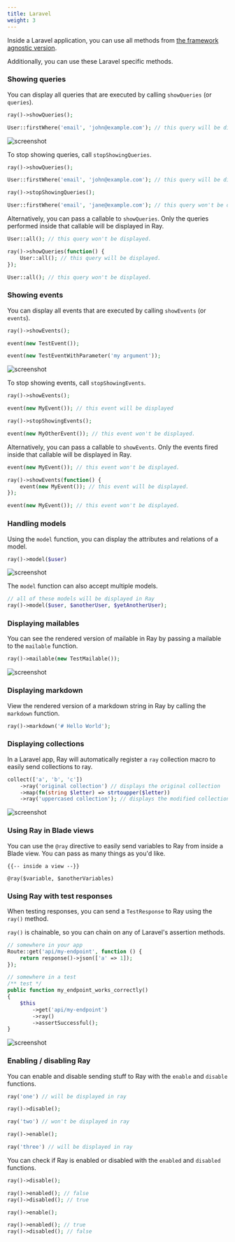 ```yaml
---
title: Laravel
weight: 3
---
```


Inside a Laravel application, you can use all methods from [the framework agnostic version](/docs/ray/v1/usage/framework-agnostic-php-project).

Additionally, you can use these Laravel specific methods.

### Showing queries

You can display all queries that are executed by calling `showQueries` (or `queries`).

```php
ray()->showQueries();

User::firstWhere('email', 'john@example.com'); // this query will be displayed in Ray.
```

![screenshot](/docs/ray/v1/images/query.jpg)

To stop showing queries, call `stopShowingQueries`.

```php
ray()->showQueries();

User::firstWhere('email', 'john@example.com'); // this query will be displayed.

ray()->stopShowingQueries();

User::firstWhere('email', 'jane@example.com'); // this query won't be displayed.
```

Alternatively, you can pass a callable to `showQueries`. Only the queries performed inside that callable will be displayed in Ray.

```php
User::all(); // this query won't be displayed.

ray()->showQueries(function() {
    User::all(); // this query will be displayed.
});

User::all(); // this query won't be displayed.
```

### Showing events

You can display all events that are executed by calling `showEvents` (or `events`).

```php
ray()->showEvents();

event(new TestEvent());

event(new TestEventWithParameter('my argument'));
```

![screenshot](/docs/ray/v1/images/event.jpg)

To stop showing events, call `stopShowingEvents`.

```php
ray()->showEvents();

event(new MyEvent()); // this event will be displayed

ray()->stopShowingEvents();

event(new MyOtherEvent()); // this event won't be displayed.
```

Alternatively, you can pass a callable to `showEvents`. Only the events fired inside that callable will be displayed in Ray.

```php
event(new MyEvent()); // this event won't be displayed.

ray()->showEvents(function() {
    event(new MyEvent()); // this event will be displayed.
});

event(new MyEvent()); // this event won't be displayed.
```

### Handling models

Using the `model` function, you can display the attributes and relations of a model.

```php
ray()->model($user)
```

![screenshot](/docs/ray/v1/images/model.jpg)

The `model` function can also accept multiple models.

```php
// all of these models will be displayed in Ray
ray()->model($user, $anotherUser, $yetAnotherUser);
```

### Displaying mailables

You can see the rendered version of mailable in Ray by passing a mailable to the `mailable` function.

```php
ray()->mailable(new TestMailable());
```

![screenshot](/docs/ray/v1/images/mailable.jpg)


### Displaying markdown

View the rendered version of a markdown string in Ray by calling the `markdown` function.

```php
ray()->markdown('# Hello World');
```

### Displaying collections

In a Laravel app, Ray will automatically register a `ray` collection macro to easily send collections to ray.

```php
collect(['a', 'b', 'c'])
    ->ray('original collection') // displays the original collection
    ->map(fn(string $letter) => strtoupper($letter))
    ->ray('uppercased collection'); // displays the modified collection
```

![screenshot](/docs/ray/v1/images/collection.jpg)

### Using Ray in Blade views

You can use the `@ray` directive to easily send variables to Ray from inside a Blade view. You can pass as many things as you'd like.

```blade
{{-- inside a view --}}

@ray($variable, $anotherVariables)
```

### Using Ray with test responses

When testing responses, you can send a `TestResponse` to Ray using the `ray()` method. 

`ray()` is chainable, so you can chain on any of Laravel's assertion methods.

```php
// somewhere in your app
Route::get('api/my-endpoint', function () {
    return response()->json(['a' => 1]);
});

// somewhere in a test
/** test */
public function my_endpoint_works_correctly() 
{
    $this
        ->get('api/my-endpoint')
        ->ray()
        ->assertSuccessful();
}
```

![screenshot](/docs/ray/v1/images/response.png)

### Enabling / disabling Ray

You can enable and disable sending stuff to Ray with the `enable` and `disable` functions.

```php
ray('one') // will be displayed in ray

ray()->disable();

ray('two') // won't be displayed in ray

ray()->enable();

ray('three') // will be displayed in ray
```

You can check if Ray is enabled or disabled with the `enabled` and `disabled` functions.

```php
ray()->disable();

ray()->enabled(); // false
ray()->disabled(); // true

ray()->enable();

ray()->enabled(); // true
ray()->disabled(); // false
```
